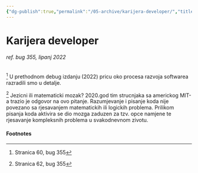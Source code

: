 ```yaml
---
{"dg-publish":true,"permalink":"/05-archive/karijera-developer/","title":"Karijera developer","tags":["employment","coding"]}
---
```



# Karijera developer

###### ref. bug 355, lipanj 2022

[^1] U prethodnom debug izdanju (2022) pricu oko procesa razvoja softwarea razradili smo u detalje.

[^2] Jezicni ili matematicki mozak?  2020.god tim strucnjaka sa americkog MIT-a trazio je odgovor na ovo pitanje. Razumjevanje i pisanje koda nije povezano sa rjesavanjem matematickih ili logickih problema. Prilikom pisanja koda aktivira se dio mozga zaduzen za tzv. opce namjene te rjesavanje kompleksnih problema u svakodnevnom zivotu.

#### Footnotes

[^1]: Stranica 60, bug 355
[^2]: Stranica 62, bug 355

